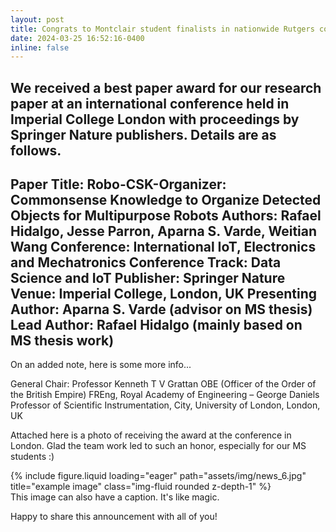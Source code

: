```yaml
---
layout: post
title: Congrats to Montclair student finalists in nationwide Rutgers contest!
date: 2024-03-25 16:52:16-0400
inline: false
---
```


We received a best paper award for our research paper at an international conference held in Imperial College London with proceedings by Springer Nature publishers. Details are as follows. 
------------------------------------------
Paper Title: Robo-CSK-Organizer: Commonsense Knowledge to Organize Detected Objects for Multipurpose Robots
Authors: Rafael Hidalgo, Jesse Parron, Aparna S. Varde, Weitian Wang 
Conference: International IoT, Electronics and Mechatronics Conference 
Track: Data Science and IoT
Publisher: Springer Nature
Venue: Imperial College, London, UK
Presenting Author: Aparna S. Varde (advisor on MS thesis)
Lead Author: Rafael Hidalgo (mainly based on MS thesis work) 
---------------------------------------------------
On an added note, here is some more info... 

General Chair: Professor Kenneth T V Grattan OBE (Officer of the Order of the British Empire) FREng, Royal Academy of Engineering – George Daniels Professor of Scientific Instrumentation, City, University of London, London, UK

Attached here is a photo of receiving the award at the conference in London. Glad the team work led to such an honor, especially for our MS students :)

<div class="row">
    <div class="col-sm mt-3 mt-md-0">
        {% include figure.liquid loading="eager" path="assets/img/news_6.jpg" title="example image" class="img-fluid rounded z-depth-1" %}
    </div>
</div>
<div class="caption">
    This image can also have a caption. It's like magic.
</div>

Happy to share this announcement with all of you! 